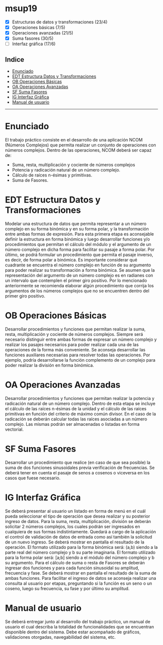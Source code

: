 # msup19

- [X] Estructuras de datos y transformaciones (23/4)
- [X] Operaciones básicas (7/5)
- [X] Operaciones avanzadas (21/5)
- [X] Suma fasores (30/5)
- [ ] Interfaz gráfica (17/6)

Indice
---
- [Enunciado](#enunciado)
- [EDT Estructura Datos y Transformaciones](#edt-estructura-datos-y-transformaciones)
- [OB Operaciones Básicas](#ob-operaciones-básicas)
- [OA Operaciones Avanzadas](#oa-operaciones-avanzadas)
- [SF Suma Fasores](#sf-suma-fasores)
- [IG Interfaz Gráfica](#ig-interfaz-gráfica)
- [Manual de usuario](#manual-de-usuario)

---

# Enunciado
 El trabajo práctico consiste en el desarrollo de una aplicación NCOM (Números Complejos) que
permita realizar un conjunto de operaciones con números complejos.
Dentro de las operaciones, NCOM deberá ser capaz de:
- Suma, resta, multiplicación y cociente de números complejos
- Potencia y radicación natural de un número complejo.
- Cálculo de raíces n-ésimas y primitivas.
- Suma de Fasores.

# EDT Estructura Datos y Transformaciones
Modelar una estructura de datos que permita representar a un número complejo en su forma
binómica y en su forma polar, y la transformación entre ambas formas de expresión.
Para esta primera etapa es aconsejable definir la estructura en forma binómica y luego desarrollar
funciones y/o procedimientos que permitan el cálculo del módulo y el argumento de un número
complejo en dicha forma para facilitar su pasaje a forma polar. Por último, se podrá formular un
procedimiento que permita el pasaje inverso, es decir, de forma polar a binómica. Es importante
considerar qué cuadrante se encuentra el número complejo en función de su argumento para
poder realizar su transformación a forma binómica.
Se asumen que la representación del argumento de un número complejo es en radianes con un
intervalo que contemplen el primer giro positivo. Por lo mencionado anteriormente se
recomienda elaborar algún procedimiento que corrija los argumentos de los números complejos
que no se encuentren dentro del primer giro positivo.

# OB Operaciones Básicas
Desarrollar procedimientos y funciones que permitan realizar la suma, resta, multiplicación y
cociente de números complejos.
Siempre será necesario distinguir entre ambas formas de expresar un número complejo y realizar
los pasajes necesarios para poder realizar cada una de las operaciones de la forma más
conveniente.
Se aconseja desarrollar las funciones auxiliares necesarias para resolver todas las operaciones. Por
ejemplo, podría desarrollarse la función complemento de un complejo para poder realizar la
división en forma binómica.

# OA Operaciones Avanzadas
Desarrollar procedimientos y funciones que permitan realizar la potencia y radicación natural de
un número complejo.
Dentro de esta etapa se incluye el cálculo de las raíces n-ésimas de la unidad y el cálculo de las
raíces primitivas en función del criterio de máximo común divisor.
En el caso de la radicación se deberán calcular todas las raíces asociadas a un número complejo.
Las mismas podrán ser almacenadas o listadas en forma vectorial.

# SF Suma Fasores
Desarrollar un procedimiento que realice (en caso de que sea posible) la suma de dos funciones
sinusoidales previa verificación de frecuencias. Se deberá tener en cuenta el pasaje de senos a
cosenos o viceversa en los casos que fuese necesario.

# IG Interfaz Gráfica
Se deberá presentar al usuario un listado en forma de menú en el cuál pueda seleccionar el tipo
de operación que desea realizar y su posterior ingreso de datos.
Para la suma, resta, multiplicación, división se deberán solicitar 2 números complejos, los cuales
podrán ser ingresados en cualquiera de sus formas indistintamente. Quedará a cargo de la
aplicación el control de validación de datos de entrada como así también la solicitud de un nuevo
ingreso. Se deberá mostrar en pantalla el resultado de la operación.
El formato utilizado para la forma binómica será: (a,b) siendo a la parte real del número complejo
y b su parte imaginaria.
El formato utilizado para la forma polar será: [a;b] siendo a el módulo del número complejo y b su
argumento.
Para el cálculo de suma o resta de Fasores se deberán ingresar dos funciones y para cada función
sinusoidal su amplitud, frecuencia y fase. Se deberá mostrar en pantalla el resultado de la suma
de ambas funciones. Para facilitar el ingreso de datos se aconseja realizar una consulta al usuario
por etapas, preguntando si la función es un seno o un coseno, luego su frecuencia, su fase y por
último su amplitud.

# Manual de usuario
Se deberá entregar junto al desarrollo del trabajo práctico, un manual de usuario el cual describa
la totalidad de funcionalidades que se encuentran disponible dentro del sistema. Debe estar
acompañado de gráficos, validaciones otorgadas, navegabilidad del sistema, etc.

